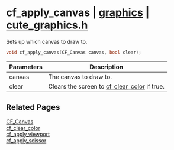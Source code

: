 # cf_apply_canvas | [graphics](https://github.com/RandyGaul/cute_framework/blob/master/docs/graphics/README.md) | [cute_graphics.h](https://github.com/RandyGaul/cute_framework/blob/master/include/cute_graphics.h)

Sets up which canvas to draw to.

```cpp
void cf_apply_canvas(CF_Canvas canvas, bool clear);
```

Parameters | Description
--- | ---
canvas | The canvas to draw to.
clear | Clears the screen to [cf_clear_color](https://github.com/RandyGaul/cute_framework/blob/master/docs/graphics/cf_clear_color.md) if true.

## Related Pages

[CF_Canvas](https://github.com/RandyGaul/cute_framework/blob/master/docs/graphics/cf_canvas.md)  
[cf_clear_color](https://github.com/RandyGaul/cute_framework/blob/master/docs/graphics/cf_clear_color.md)  
[cf_apply_viewport](https://github.com/RandyGaul/cute_framework/blob/master/docs/graphics/cf_apply_viewport.md)  
[cf_apply_scissor](https://github.com/RandyGaul/cute_framework/blob/master/docs/graphics/cf_apply_scissor.md)  
